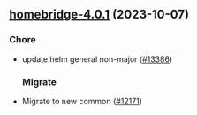 

## [homebridge-4.0.1](https://github.com/succelle/charts/compare/homebridge-4.0.0...homebridge-4.0.1) (2023-10-07)

### Chore

- update helm general non-major ([#13386](https://github.com/succelle/charts/issues/13386))
  
  ### Migrate

- Migrate to new common ([#12171](https://github.com/succelle/charts/issues/12171))
  
  